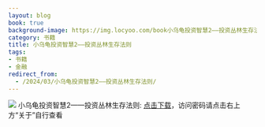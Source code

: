 ```yaml
---
layout: blog
book: true
background-image: https://img.locyoo.com/book小乌龟投资智慧2——投资丛林生存法则.jpg
category: 书籍
title: 小乌龟投资智慧2——投资丛林生存法则
tags:
- 书籍
- 金融
redirect_from:
  - /2024/03/小乌龟投资智慧2——投资丛林生存法则/
---
```

![](https://img.locyoo.com/book小乌龟投资智慧2——投资丛林生存法则.jpg)
小乌龟投资智慧2——投资丛林生存法则: <a name = "ref1" href="https://url18.ctfile.com/f/50983618-1055288497-f2e3d7?p=3619">点击下载</a>，访问密码请点击右上方“关于”自行查看